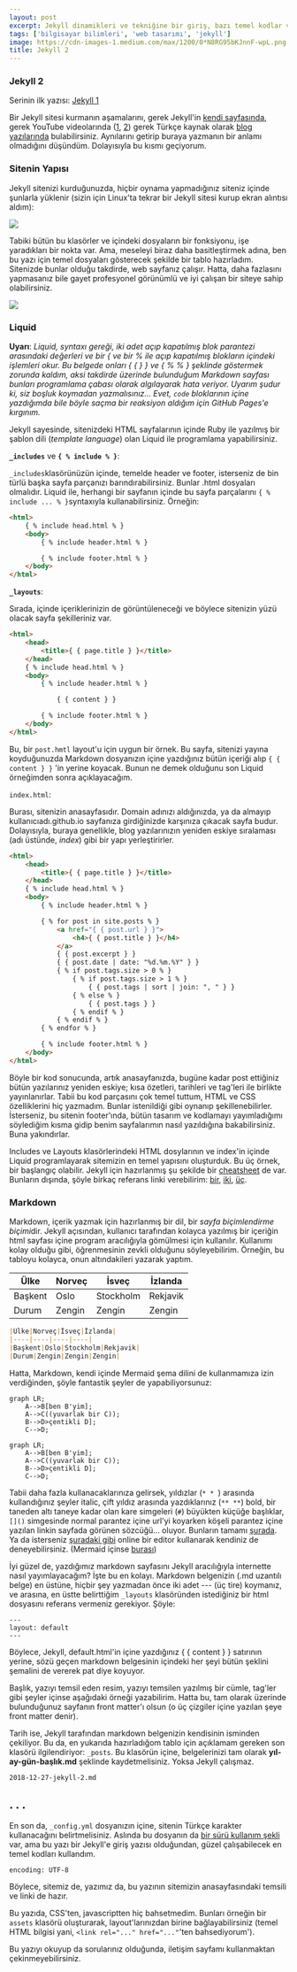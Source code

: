```yaml
---
layout: post
excerpt: Jekyll dinamikleri ve tekniğine bir giriş, bazı temel kodlar ve açıklamalar.
tags: ['bilgisayar bilimleri', 'web tasarımı', 'jekyll']
image: https://cdn-images-1.medium.com/max/1200/0*N8RG95bKJnnF-wpL.png
title: Jekyll 2
---
```


### Jekyll 2

Serinin ilk yazısı: [Jekyll 1](caglayandemirci.github.io/jekyll-1)

Bir Jekyll sitesi kurmanın aşamalarını, gerek Jekyll'in [kendi sayfasında](https://jekyllrb.com/docs/), gerek YouTube videolarında ([1](https://www.youtube.com/watch?v=iWowJBRMtpc&t=160s), [2](https://www.youtube.com/watch?v=T1itpPvFWHI)) gerek Türkçe kaynak olarak [blog yazılarında](https://medium.com/@nafidurmus/jekyll-kullanarak-20-dakikada-blog-yap%C4%B1m%C4%B1-b2550043f455) bulabilirsiniz. Aynılarını getirip buraya yazmanın bir anlamı olmadığını düşündüm. Dolayısıyla bu kısmı geçiyorum.

### Sitenin Yapısı

Jekyll sitenizi kurduğunuzda, hiçbir oynama yapmadığınız siteniz içinde şunlarla yüklenir (sizin için Linux'ta tekrar bir Jekyll sitesi kurup ekran alıntısı aldım):

![](../caglayandemirci.github.io/images/post_images/default_jekyll.PNG)

Tabiki bütün bu klasörler ve içindeki dosyaların bir fonksiyonu, işe yaradıkları bir nokta var. Ama, meseleyi biraz daha basitleştirmek adına, ben bu yazı için temel dosyaları gösterecek şekilde bir tablo hazırladım. Sitenizde bunlar olduğu takdirde, web sayfanız çalışır. Hatta, daha fazlasını yapmasanız bile gayet profesyonel görünümlü ve iyi çalışan bir siteye sahip olabilirsiniz.

![](../caglayandemirci.github.io/images/post_images/jekyll_structure.png)

### Liquid

**Uyarı**: *Liquid, syntaxı gereği, iki adet açıp kapatılmış blok parantezi arasındaki değerleri ve bir { ve bir % ile açıp kapatılmış blokların içindeki işlemleri okur. Bu belgede onları { { } } ve { % % } şeklinde göstermek zorunda kaldım, aksi takdirde üzerinde bulunduğum Markdown sayfası bunları programlama çabası olarak algılayarak hata veriyor. Uyarım şudur ki, siz boşluk koymadan yazmalısınız... Evet, `code` bloklarının içine yazdığımda bile böyle saçma bir reaksiyon aldığım için GitHub Pages'e kırgınım.* 

Jekyll sayesinde, sitenizdeki HTML sayfalarının içinde Ruby ile yazılmış bir şablon dili (*template language*) olan Liquid ile programlama yapabilirsiniz. 

**`_includes`** ve **`{ % include % }`**:

`_includes`klasörünüzün içinde, temelde header ve footer, isterseniz de bin türlü başka sayfa parçanızı barındırabilirsiniz. Bunlar .html dosyaları olmalıdır. Liquid ile, herhangi bir sayfanın içinde bu sayfa parçalarını `{ % include ... % }`syntaxıyla kullanabilirsiniz. Örneğin:

```html
<html>
    { % include head.html % }
    <body>
        { % include header.html % }

        { % include footer.html % }
    </body>
</html>
```

**`_layouts`**:

Sırada, içinde içeriklerinizin de görüntüleneceği ve böylece sitenizin yüzü olacak sayfa şekilleriniz var.

```html
<html>
    <head>
        <title>{ { page.title } }</title>
    </head>
    { % include head.html % }
    <body>
        { % include header.html % }

        	{ { content } }

        { % include footer.html % }
    </body>
</html>
```

Bu, bir `post.hmtl` layout'u için uygun bir örnek. Bu sayfa, sitenizi yayına koyduğunuzda Markdown dosyanızın içine yazdığınız bütün içeriği alıp `{ { content } }` 'in yerine koyacak. Bunun ne demek olduğunu son Liquid örneğimden sonra açıklayacağım.

`index.html`:

Burası, sitenizin anasayfasıdır. Domain adınızı aldığınızda, ya da almayıp kullanıcıadı.github.io sayfanıza girdiğinizde karşınıza çıkacak sayfa budur. Dolayısıyla, buraya genellikle, blog yazılarınızın yeniden eskiye sıralaması (adı üstünde, *index*) gibi bir yapı yerleştirirler.

```html
<html>
    <head>
        <title>{ { page.title } }</title>
    </head>
    { % include head.html % }
    <body>
        { % include header.html % }

        { % for post in site.posts % }
        	<a href="{ { post.url } }">
                <h4>{ { post.title } }</h4>
            </a>
        	{ { post.excerpt } }
        	{ { post.date | date: "%d.%m.%Y" } }
        	{ % if post.tags.size > 0 % }
        		{ % if post.tags.size > 1 % }
        			{ { post.tags | sort | join: ", " } }
        		{ % else % }
        			{ { post.tags } }
        		{ % endif % }
        	{ % endif % }
        { % endfor % }

        { % include footer.html % }
    </body>
</html>
```

Böyle bir kod sonucunda, artık anasayfanızda, bugüne kadar post ettiğiniz bütün yazılarınız yeniden eskiye; kısa özetleri, tarihleri ve tag'leri ile birlikte yayınlanırlar. Tabii bu kod parçasını çok temel tuttum, HTML ve CSS özelliklerini hiç yazmadım. Bunlar istenildiği gibi oynanıp şekillenebilirler. İsterseniz, bu sitenin footer'ında, bütün tasarım ve kodlamayı yayımladığımı söylediğim kısma gidip benim sayfalarımın nasıl yazıldığına bakabilirsiniz. Buna yakındırlar.

Includes ve Layouts klasörlerindeki HTML dosylarının ve index'in içinde Liquid programlayarak sitemizin en temel yapısını oluşturduk. Bu üç örnek, bir başlangıç olabilir. Jekyll için hazırlanmış şu şekilde bir [cheatsheet](https://devhints.io/jekyll) de var. Bunların dışında, şöyle birkaç referans linki verebilirim: [bir](https://shopify.github.io/liquid/basics/introduction/), [iki](https://github.com/Shopify/liquid/wiki/Liquid-for-Designers), [üç](https://learn.cloudcannon.com/jekyll/date-formatting/).

### Markdown

Markdown, içerik yazmak için hazırlanmış bir dil, bir *sayfa biçimlendirme biçimi*dir. Jekyll açısından, kullanıcı tarafından kolayca yazılmış bir içeriğin html sayfası içine program aracılığıyla gömülmesi için kullanılır. Kullanımı kolay olduğu gibi, öğrenmesinin zevkli olduğunu söyleyebilirim. Örneğin, bu tabloyu kolayca, onun altındakileri yazarak yaptım.

| Ülke    | Norveç | İsveç     | İzlanda  |
| ------- | ------ | --------- | -------- |
| Başkent | Oslo   | Stockholm | Rekjavik |
| Durum   | Zengin | Zengin    | Zengin   |

```markdown
|Ülke|Norveç|İsveç|İzlanda|
|----|----|----|----|
|Başkent|Oslo|Stockholm|Rekjavik|
|Durum|Zengin|Zengin|Zengin|
```

Hatta, Markdown, kendi içinde Mermaid şema dilini de kullanmamıza izin verdiğinden, şöyle fantastik şeyler de yapabiliyorsunuz:

```mermaid
graph LR;
    A-->B[ben B'yim];
    A-->C((yuvarlak bir C));
    B-->D>çentikli D];
    C-->D;
```

```
graph LR;
    A-->B[ben B'yim];
    A-->C((yuvarlak bir C));
    B-->D>çentikli D];
    C-->D;
```

Tabii daha fazla kullanacaklarınıza gelirsek, yıldızlar (`* * `) arasında kullandığınız şeyler italic, çift yıldız arasında yazdıklarınız (`** **`) bold, bir taneden altı taneye kadar olan kare simgeleri (`#`) büyükten küçüğe başlıklar, `[]()` simgesinde normal parantez içine url'yi koyarken köşeli parantez içine yazılan linkin sayfada görünen sözcüğü... oluyor. Bunların tamamı [şurada](https://www.markdownguide.org/cheat-sheet/). Ya da isterseniz [şuradaki gibi](https://dillinger.io/) online bir editor kullanarak kendiniz de deneyebilirsiniz. (Mermaid içinse [burası](https://mermaidjs.github.io/))

İyi güzel de, yazdığımız markdown sayfasını Jekyll aracılığıyla internette nasıl yayımlayacağım? İşte bu en kolayı. Markdown belgenizin (.md uzantılı belge) en üstüne, hiçbir şey yazmadan önce iki adet --- (üç tire) koymanız, ve arasına, en üstte belirttiğim `_layouts` klasöründen istediğiniz bir html dosyasını referans vermeniz gerekiyor. Şöyle:

```mark
---
layout: default
---
```

Böylece, Jekyll, default.html'in içine yazdığınız { { content } } satırının yerine, sözü geçen markdown belgesinin içindeki her şeyi bütün şeklini şemalini de vererek pat diye koyuyor. 

Başlık, yazıyı temsil eden resim, yazıyı temsilen yazılmış bir cümle, tag'ler gibi şeyler içinse aşağıdaki örneği yazabilirim. Hatta bu, tam olarak üzerinde bulunduğunuz sayfanın front matter'ı olsun (o üç çizgiler içine yazılan şeye front matter denir).

Tarih ise, Jekyll tarafından markdown belgenizin kendisinin isminden çekiliyor. Bu da, en yukarıda hazırladığom tablo için açıklamam gereken son klasörü ilgilendiriyor: `_posts`. Bu klasörün içine, belgelerinizi tam olarak **yıl-ay-gün-başlık.md** şeklinde kaydetmelisiniz. Yoksa Jekyll çalışmaz. 

```
2018-12-27-jekyll-2.md
```

## . . .

En son da, `_config.yml` dosyanızın içine, sitenin Türkçe karakter kullanacağını belirtmelisiniz. Aslında bu dosyanın da [bir sürü kullanım şekli](https://circleci.com/docs/2.0/sample-config/) var, ama bu yazı bir Jekyll'e giriş yazısı olduğundan, güzel çalışabilecek en temel kodları kullandım.

```
encoding: UTF-8
```

Böylece, sitemiz de, yazımız da, bu yazının sitemizin anasayfasındaki temsili ve linki de hazır. 

Bu yazıda, CSS'ten, javascriptten hiç bahsetmedim. Bunları örneğin bir `assets` klasörü oluşturarak, layout'larınızdan birine bağlayabilirsiniz (temel HTML bilgisi yani, `<link rel="..." href="..."`'ten bahsediyorum').

Bu yazıyı okuyup da sorularınız olduğunda, iletişim sayfamı kullanmaktan çekinmeyebilirsiniz.